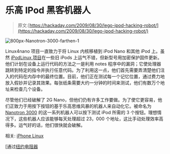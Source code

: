 # 乐高 IPod 黑客机器人

> 原文:[https://hackaday.com/2009/08/30/lego-ipod-hacking-robot/](https://hackaday.com/2009/08/30/lego-ipod-hacking-robot/)

![800px-Nanotron-3000-farthen-1](../Images/b69861de1510056b0ab348864f8e2423.png "800px-Nanotron-3000-farthen-1")

Linux4nano 项目一直致力于将 Linux 内核移植到 iPod Nano 和其他 iPod 上。虽然 [iPodLinux 项目](http://www.ipodlinux.org/)在一些旧 iPods 上运气不错，但新型号用加密保护固件更新。他们计划在设备上运行代码的方法之一是利用 notes 程序中的漏洞；它使处理器跳转到特定的指令并执行任意代码。为了利用这一点，他们首先需要弄清楚他们注入的代码在内存中的最终位置。目前，他们正在测试每一个记忆位置，通过费力地放入假钞并记录其效果。每张纸条需要大约一分钟的时间来测试，他们有数万个地址来检查几个设备。

尽管他们已经破解了 2G Nano，但他们仍有许多工作要做。为了使它更容易，他们正致力于用按下按钮的基于乐高思维风暴的机器人来自动化它。被命名为 [Nanotron 3000](http://l4n.clustur.com/index.php/Nanotron_3000) 的这一系列机器人可以按下测试 iPod 所需的 3 个按钮。理想情况下，这些机器人应该能够每天处理超过 23，000 个地址，这比手动处理效率高得多。运气好的话，他们很快就会破解。

相关: [iPhone Linux](http://hackaday.com/2008/11/28/iphone-linux/)

[通过[纽约电阻器](http://www.nycresistor.com/2009/08/28/nanotron-3000-ipod-nano-hacking-robot/)